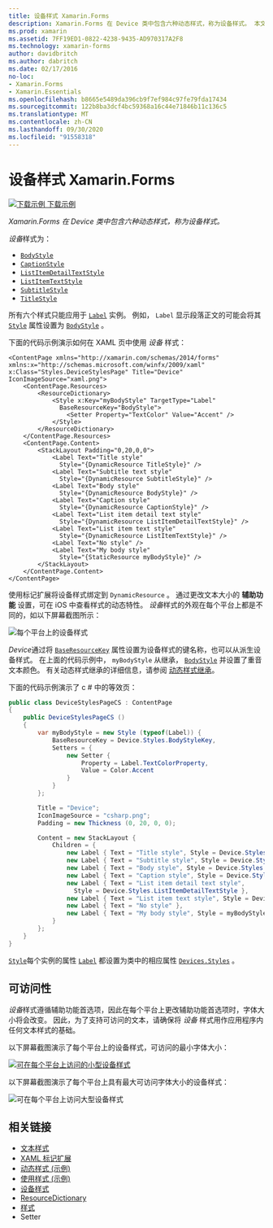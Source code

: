 ```yaml
---
title: 设备样式 Xamarin.Forms
description: Xamarin.Forms 在 Device 类中包含六种动态样式，称为设备样式。 本文介绍如何在应用程序中使用设备样式 Xamarin.Forms 。
ms.prod: xamarin
ms.assetid: 7FF19ED1-0822-4238-9435-AD970317A2F8
ms.technology: xamarin-forms
author: davidbritch
ms.author: dabritch
ms.date: 02/17/2016
no-loc:
- Xamarin.Forms
- Xamarin.Essentials
ms.openlocfilehash: b8665e5489da396cb9f7ef984c97fe79fda17434
ms.sourcegitcommit: 122b8ba3dcf4bc59368a16c44e71846b11c136c5
ms.translationtype: MT
ms.contentlocale: zh-CN
ms.lasthandoff: 09/30/2020
ms.locfileid: "91558318"
---
```

# <a name="device-styles-in-no-locxamarinforms"></a>设备样式 Xamarin.Forms

[![下载示例](~/media/shared/download.png) 下载示例](https://docs.microsoft.com/samples/xamarin/xamarin-forms-samples/userinterface-styles-dynamicstyles)

_Xamarin.Forms 在 Device 类中包含六种动态样式，称为设备样式。_

*设备*样式为：

- [`BodyStyle`](xref:Xamarin.Forms.Device.Styles.BodyStyle)
- [`CaptionStyle`](xref:Xamarin.Forms.Device.Styles.CaptionStyle)
- [`ListItemDetailTextStyle`](xref:Xamarin.Forms.Device.Styles.ListItemDetailTextStyle)
- [`ListItemTextStyle`](xref:Xamarin.Forms.Device.Styles.ListItemTextStyle)
- [`SubtitleStyle`](xref:Xamarin.Forms.Device.Styles.SubtitleStyle)
- [`TitleStyle`](xref:Xamarin.Forms.Device.Styles.TitleStyle)

所有六个样式只能应用于 [`Label`](xref:Xamarin.Forms.Label) 实例。 例如， `Label` 显示段落正文的可能会将其 [`Style`](xref:Xamarin.Forms.NavigableElement.Style) 属性设置为 [`BodyStyle`](xref:Xamarin.Forms.Device.Styles.BodyStyle) 。

下面的代码示例演示如何在 XAML 页中使用 *设备* 样式：

```xaml
<ContentPage xmlns="http://xamarin.com/schemas/2014/forms" xmlns:x="http://schemas.microsoft.com/winfx/2009/xaml" x:Class="Styles.DeviceStylesPage" Title="Device" IconImageSource="xaml.png">
    <ContentPage.Resources>
        <ResourceDictionary>
            <Style x:Key="myBodyStyle" TargetType="Label"
              BaseResourceKey="BodyStyle">
                <Setter Property="TextColor" Value="Accent" />
            </Style>
        </ResourceDictionary>
    </ContentPage.Resources>
    <ContentPage.Content>
        <StackLayout Padding="0,20,0,0">
            <Label Text="Title style"
              Style="{DynamicResource TitleStyle}" />
            <Label Text="Subtitle text style"
              Style="{DynamicResource SubtitleStyle}" />
            <Label Text="Body style"
              Style="{DynamicResource BodyStyle}" />
            <Label Text="Caption style"
              Style="{DynamicResource CaptionStyle}" />
            <Label Text="List item detail text style"
              Style="{DynamicResource ListItemDetailTextStyle}" />
            <Label Text="List item text style"
              Style="{DynamicResource ListItemTextStyle}" />
            <Label Text="No style" />
            <Label Text="My body style"
              Style="{StaticResource myBodyStyle}" />
        </StackLayout>
    </ContentPage.Content>
</ContentPage>
```

使用标记扩展将设备样式绑定到 `DynamicResource` 。 通过更改文本大小的 **辅助功能** 设置，可在 iOS 中查看样式的动态特性。 *设备*样式的外观在每个平台上都是不同的，如以下屏幕截图所示：

![每个平台上的设备样式](device-images/device-styles.png)

*Device*通过将 [`BaseResourceKey`](xref:Xamarin.Forms.Style.BaseResourceKey) 属性设置为设备样式的键名称，也可以从派生设备样式。 在上面的代码示例中， `myBodyStyle` 从继承， [`BodyStyle`](xref:Xamarin.Forms.Device.Styles.BodyStyle) 并设置了重音文本颜色。 有关动态样式继承的详细信息，请参阅 [动态样式继承](~/xamarin-forms/user-interface/styles/xaml/dynamic.md#dynamic-style-inheritance)。

下面的代码示例演示了 c # 中的等效页：

```csharp
public class DeviceStylesPageCS : ContentPage
{
    public DeviceStylesPageCS ()
    {
        var myBodyStyle = new Style (typeof(Label)) {
            BaseResourceKey = Device.Styles.BodyStyleKey,
            Setters = {
                new Setter {
                    Property = Label.TextColorProperty,
                    Value = Color.Accent
                }
            }
        };

        Title = "Device";
        IconImageSource = "csharp.png";
        Padding = new Thickness (0, 20, 0, 0);

        Content = new StackLayout {
            Children = {
                new Label { Text = "Title style", Style = Device.Styles.TitleStyle },
                new Label { Text = "Subtitle style", Style = Device.Styles.SubtitleStyle },
                new Label { Text = "Body style", Style = Device.Styles.BodyStyle },
                new Label { Text = "Caption style", Style = Device.Styles.CaptionStyle },
                new Label { Text = "List item detail text style",
                  Style = Device.Styles.ListItemDetailTextStyle },
                new Label { Text = "List item text style", Style = Device.Styles.ListItemTextStyle },
                new Label { Text = "No style" },
                new Label { Text = "My body style", Style = myBodyStyle }
            }
        };
    }
}
```

[`Style`](xref:Xamarin.Forms.NavigableElement.Style)每个实例的属性 [`Label`](xref:Xamarin.Forms.Label) 都设置为类中的相应属性 [`Devices.Styles`](xref:Xamarin.Forms.Device.Styles) 。

## <a name="accessibility"></a>可访问性

*设备*样式遵循辅助功能首选项，因此在每个平台上更改辅助功能首选项时，字体大小将会改变。 因此，为了支持可访问的文本，请确保将 *设备* 样式用作应用程序内任何文本样式的基础。

以下屏幕截图演示了每个平台上的设备样式，可访问的最小字体大小：

[![可在每个平台上访问的小型设备样式](device-images/minimum-size.png)](device-images/minimum-size-large.png#lightbox "可在每个平台上访问的小型设备样式")

以下屏幕截图演示了每个平台上具有最大可访问字体大小的设备样式：

![可在每个平台上访问大型设备样式](device-images/maximum-size.png)

## <a name="related-links"></a>相关链接

- [文本样式](~/xamarin-forms/user-interface/text/styles.md)
- [XAML 标记扩展](~/xamarin-forms/xaml/xaml-basics/xaml-markup-extensions.md)
- [动态样式 (示例) ](/samples/xamarin/xamarin-forms-samples/userinterface-styles-dynamicstyles)
- [使用样式 (示例) ](/samples/xamarin/xamarin-forms-samples/workingwithstyles)
- [设备样式](xref:Xamarin.Forms.Device.Styles)
- [ResourceDictionary](xref:Xamarin.Forms.ResourceDictionary)
- [样式](xref:Xamarin.Forms.Style)
- [](xref:Xamarin.Forms.Setter)Setter